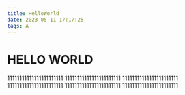 ```yaml
---
title: HelloWorld
date: 2023-05-11 17:17:25
tags: A
---
```



# HELLO WORLD  


11111111111111111111111
11111111111111111111111
11111111111111111111111
11111111111111111111111
11111111111111111111111
11111111111111111111111
